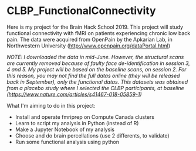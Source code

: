 # CLBP_FunctionalConnectivity

Here is my project for the Brain Hack School 2019. This project will study functional connectivity with fMRI on patients experiencing chronic low back pain. The data were acquired from OpenPain by the Apkarian Lab, in Northwestern University (http://www.openpain.org/dataPortal.html)


*NOTE: I downloaded the data in mid-June. However, the structural scans are currently removed because of faulty face de-identification in session 3, 4 and 5. My project will be based on the baseline scans, on session 2. For this reason, you may not find the full datas online (they will be released back in September), only the functional datas.
This datasets was obtained from a placebo study where I selected the CLBP participants, at baseline (https://www.nature.com/articles/s41467-018-05859-1)*


What I'm aiming to do in this project:
* Install and operate fmriprep on Compute Canada clusters
* Learn to script my analysis in Python (instead of R)
* Make a Jupyter Notebook of my analysis
* Choose and do brain percellations (use 2 differents, to validate)
* Run some functional analysis using python









